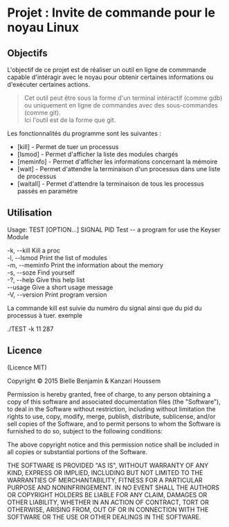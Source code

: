 Projet : Invite de commande pour le noyau Linux
===============================================

Objectifs
---------

L'objectif de ce projet est de réaliser un outil en ligne de commmande capable d'intéragir avec le noyau pour obtenir certaines informations ou d'exécuter certaines actions.

> Cet outil peut être sous la forme d'un terminal intéractif (comme gdb)
> ou uniquement en ligne de commandes avec des sous-commandes (comme git).     
> Ici l'outil est de la forme que git.

Les fonctionnalités du programme sont les suivantes :

* [kill]    - Permet de tuer un processus
* [lsmod]   - Permet d'afficher la liste des modules chargés
* [meminfo] - Permet d'afficher les informations concernant la mémoire
* [wait]    - Permet d'attendre la terminaison d'un processus dans une liste de processus
* [waitall] - Permet d'attendre la terminaison de tous les processus passés en paramètre

Utilisation
-----------

Usage: TEST [OPTION...] SIGNAL PID
Test -- a program for use the Keyser Module

  -k, --kill                 Kill a proc     
  -l, --lsmod                Print the list of modules     
  -m, --meminfo              Print the information about the memory     
  -s, --soze                 Find yourself     
  -?, --help                 Give this help list     
  --usage                    Give a short usage message     
  -V, --version              Print program version     


La commande kill est suivie du numéro du signal ainsi que du pid du processus à tuer.
exemple

./TEST -k 11 287

## Licence

(Licence MIT)

Copyright © 2015 Bielle Benjamin & Kanzari Houssem

Permission is hereby granted, free of charge, to any person obtaining a copy of this software and associated documentation files (the "Software"), to deal in the Software without restriction, including without limitation the rights to use, copy, modify, merge, publish, distribute, sublicense, and/or sell copies of the Software, and to permit persons to whom the Software is furnished to do so, subject to the following conditions:

The above copyright notice and this permission notice shall be included in all copies or substantial portions of the Software.

THE SOFTWARE IS PROVIDED "AS IS", WITHOUT WARRANTY OF ANY KIND, EXPRESS OR IMPLIED, INCLUDING BUT NOT LIMITED TO THE WARRANTIES OF MERCHANTABILITY, FITNESS FOR A PARTICULAR PURPOSE AND NONINFRINGEMENT. IN NO EVENT SHALL THE AUTHORS OR COPYRIGHT HOLDERS BE LIABLE FOR ANY CLAIM, DAMAGES OR OTHER LIABILITY, WHETHER IN AN ACTION OF CONTRACT, TORT OR OTHERWISE, ARISING FROM, OUT OF OR IN CONNECTION WITH THE SOFTWARE OR THE USE OR OTHER DEALINGS IN THE SOFTWARE.
